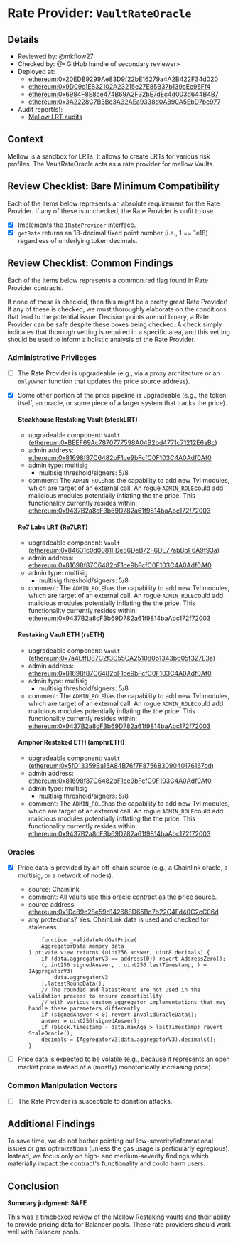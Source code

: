 # Rate Provider: `VaultRateOracle`

## Details
- Reviewed by: @mkflow27
- Checked by: @\<GitHub handle of secondary reviewer\>
- Deployed at:
    - [ethereum:0x20EDB9299Ae83D9f22bE16279a4A2B422F34d020](https://etherscan.io/address/0x20EDB9299Ae83D9f22bE16279a4A2B422F34d020#code)
    - [ethereum:0x9D09c1E832102A23215e27E85B37b139aEe95Ff4](https://etherscan.io/address/0x9D09c1E832102A23215e27E85B37b139aEe95Ff4#code)
    - [ethereum:0x6984F8E8ce474B69A2F32bE7dEc4d003d644B4B7](https://etherscan.io/address/0x6984F8E8ce474B69A2F32bE7dEc4d003d644B4B7#code)
    - [ethereum:0x3A2228C7B3Bc3A32AEa9338d0A890A5EbD7bc977](https://etherscan.io/address/0x3A2228C7B3Bc3A32AEa9338d0A890A5EbD7bc977#code)
- Audit report(s):
    - [Mellow LRT audits](https://docs.mellow.finance/mellow-lrt-primitive/audits)

## Context
Mellow is a sandbox for LRTs. It allows to create LRTs for various risk profiles. The VaultRateOracle acts as a rate provider for mellow Vaults. 

## Review Checklist: Bare Minimum Compatibility
Each of the items below represents an absolute requirement for the Rate Provider. If any of these is unchecked, the Rate Provider is unfit to use.

- [x] Implements the [`IRateProvider`](https://github.com/balancer/balancer-v2-monorepo/blob/bc3b3fee6e13e01d2efe610ed8118fdb74dfc1f2/pkg/interfaces/contracts/pool-utils/IRateProvider.sol) interface.
- [x] `getRate` returns an 18-decimal fixed point number (i.e., 1 == 1e18) regardless of underlying token decimals.

## Review Checklist: Common Findings
Each of the items below represents a common red flag found in Rate Provider contracts.

If none of these is checked, then this might be a pretty great Rate Provider! If any of these is checked, we must thoroughly elaborate on the conditions that lead to the potential issue. Decision points are not binary; a Rate Provider can be safe despite these boxes being checked. A check simply indicates that thorough vetting is required in a specific area, and this vetting should be used to inform a holistic analysis of the Rate Provider.

### Administrative Privileges
- [ ] The Rate Provider is upgradeable (e.g., via a proxy architecture or an `onlyOwner` function that updates the price source address).

- [x] Some other portion of the price pipeline is upgradeable (e.g., the token itself, an oracle, or some piece of a larger system that tracks the price).
    #### Steakhouse Restaking Vault (steakLRT)
    - upgradeable component: `Vault` ([ethereum:0xBEEF69Ac7870777598A04B2bd4771c71212E6aBc](https://etherscan.io/address/0xBEEF69Ac7870777598A04B2bd4771c71212E6aBc#readProxyContract))
    - admin address: [ethereum:0x81698f87C6482bF1ce9bFcfC0F103C4A0Adf0Af0](https://etherscan.io/address/0x81698f87C6482bF1ce9bFcfC0F103C4A0Adf0Af0#code)
    - admin type: multisig
        - multisig threshold/signers: 5/8
    - comment: The `ADMIN_ROLE`has the capability to add new Tvl modules, which are target of an external call. An rogue `ADMIN_ROLE`could add malicious modules potentially inflating the the price. This functionality currently resides within: [ethereum:0x9437B2a8cF3b69D782a61f9814baAbc172f72003](https://etherscan.io/address/0x9437B2a8cF3b69D782a61f9814baAbc172f72003#code)
    #### Re7 Labs LRT (Re7LRT)
    - upgradeable component: `Vault` ([ethereum:0x84631c0d0081FDe56DeB72F6DE77abBbF6A9f93a](https://etherscan.io/address/0x84631c0d0081FDe56DeB72F6DE77abBbF6A9f93a))
    - admin address: [ethereum:0x81698f87C6482bF1ce9bFcfC0F103C4A0Adf0Af0](https://etherscan.io/address/0x81698f87C6482bF1ce9bFcfC0F103C4A0Adf0Af0)
    - admin type: multisig
        - multisig threshold/signers: 5/8
    - comment: The `ADMIN_ROLE`has the capability to add new Tvl modules, which are target of an external call. An rogue `ADMIN_ROLE`could add malicious modules potentially inflating the the price. This functionality currently resides within: [ethereum:0x9437B2a8cF3b69D782a61f9814baAbc172f72003](https://etherscan.io/address/0x9437B2a8cF3b69D782a61f9814baAbc172f72003#code)
    #### Restaking Vault ETH (rsETH)
    - upgradeable component: `Vault` ([ethereum:0x7a4EffD87C2f3C55CA251080b1343b605f327E3a](https://etherscan.io/address/0x7a4EffD87C2f3C55CA251080b1343b605f327E3a))
    - admin address: [ethereum:0x81698f87C6482bF1ce9bFcfC0F103C4A0Adf0Af0](https://etherscan.io/address/0x81698f87C6482bF1ce9bFcfC0F103C4A0Adf0Af0)
    - admin type: multisig
        - multisig threshold/signers: 5/8
    - comment: The `ADMIN_ROLE`has the capability to add new Tvl modules, which are target of an external call. An rogue `ADMIN_ROLE`could add malicious modules potentially inflating the the price. This functionality currently resides within: [ethereum:0x9437B2a8cF3b69D782a61f9814baAbc172f72003](https://etherscan.io/address/0x9437B2a8cF3b69D782a61f9814baAbc172f72003#code)
    #### Amphor Restaked ETH (amphrETH)
    - upgradeable component: `Vault` ([ethereum:0x5fD13359Ba15A84B76f7F87568309040176167cd](https://etherscan.io/address/0x5fD13359Ba15A84B76f7F87568309040176167cd#readProxyContract))
    - admin address: [ethereum:0x81698f87C6482bF1ce9bFcfC0F103C4A0Adf0Af0](https://etherscan.io/address/0x81698f87C6482bF1ce9bFcfC0F103C4A0Adf0Af0)
    - admin type: multisig
        - multisig threshold/signers: 5/8
    - comment: The `ADMIN_ROLE`has the capability to add new Tvl modules, which are target of an external call. An rogue `ADMIN_ROLE`could add malicious modules potentially inflating the the price. This functionality currently resides within: [ethereum:0x9437B2a8cF3b69D782a61f9814baAbc172f72003](https://etherscan.io/address/0x9437B2a8cF3b69D782a61f9814baAbc172f72003#code)


### Oracles
- [x] Price data is provided by an off-chain source (e.g., a Chainlink oracle, a multisig, or a network of nodes).
    - source: Chainlink
    - comment: All vaults use this oracle contract as the price source.
    - source address: [ethereum:0x1Dc89c28e59d142688D65Bd7b22C4Fd40C2cC06d](https://etherscan.io/address/0x1Dc89c28e59d142688D65Bd7b22C4Fd40C2cC06d#code)
    - any protections? Yes: ChainLink data is used and checked for staleness.
        ```solidity
            function _validateAndGetPrice(
            AggregatorData memory data
        ) private view returns (uint256 answer, uint8 decimals) {
            if (data.aggregatorV3 == address(0)) revert AddressZero();
            (, int256 signedAnswer, , uint256 lastTimestamp, ) = IAggregatorV3(
                data.aggregatorV3
            ).latestRoundData();
            // The roundId and latestRound are not used in the validation process to ensure compatibility
            // with various custom aggregator implementations that may handle these parameters differently
            if (signedAnswer < 0) revert InvalidOracleData();
            answer = uint256(signedAnswer);
            if (block.timestamp - data.maxAge > lastTimestamp) revert StaleOracle();
            decimals = IAggregatorV3(data.aggregatorV3).decimals();
        }
        ```

- [ ] Price data is expected to be volatile (e.g., because it represents an open market price instead of a (mostly) monotonically increasing price).
### Common Manipulation Vectors
- [ ] The Rate Provider is susceptible to donation attacks.

## Additional Findings
To save time, we do not bother pointing out low-severity/informational issues or gas optimizations (unless the gas usage is particularly egregious). Instead, we focus only on high- and medium-severity findings which materially impact the contract's functionality and could harm users.

## Conclusion
**Summary judgment: SAFE**

This was a timeboxed review of the Mellow Restaking vaults and their ability to provide pricing data for Balancer pools. These rate providers should work well with Balancer pools. 
